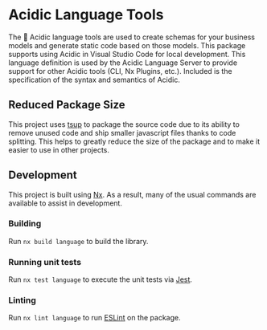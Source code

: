 <!-- START header -->
<!-- END header -->

# Acidic Language Tools

The 🧪 Acidic language tools are used to create schemas for your business models and generate static code based on those models. This package supports using Acidic in Visual Studio Code for local development. This language definition is used by the Acidic Language Server to provide support for other Acidic tools (CLI, Nx Plugins, etc.). Included is the specification of the syntax and semantics of Acidic.

<!-- START doctoc -->
<!-- END doctoc -->

## Reduced Package Size

This project uses [tsup](https://tsup.egoist.dev/) to package the source code due to its ability to remove unused code and ship smaller javascript files thanks to code splitting. This helps to greatly reduce the size of the package and to make it easier to use in other projects.

## Development

This project is built using [Nx](https://nx.dev). As a result, many of the usual commands are available to assist in development.

### Building

Run `nx build language` to build the library.

### Running unit tests

Run `nx test language` to execute the unit tests via [Jest](https://jestjs.io).

### Linting

Run `nx lint language` to run [ESLint](https://eslint.org/) on the package.

<!-- START footer -->
<!-- END footer -->
